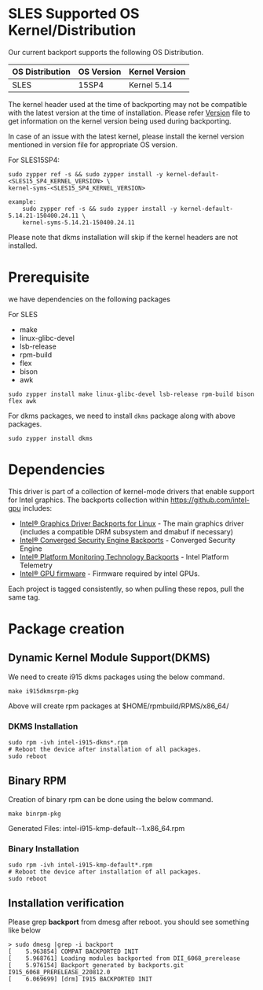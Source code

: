 
# SLES Supported OS Kernel/Distribution
  Our current backport supports the following OS Distribution.

| OS Distribution | OS Version | Kernel Version  |
|---  |---  |---  |
| SLES | 15SP4 | Kernel 5.14 |
  
  The kernel header used at the time of backporting may not be compatible with the latest version at the time of installation.
  Please refer [Version](https://github.com/intel-gpu/intel-gpu-i915-backports/blob/backport/main/versions) file to get information on the kernel version being used during backporting.

  In case of an issue with the latest kernel, please install the kernel version mentioned in version file for appropriate OS version.

For SLES15SP4:
```
sudo zypper ref -s && sudo zypper install -y kernel-default-<SLES15_SP4_KERNEL_VERSION> \
kernel-syms-<SLES15_SP4_KERNEL_VERSION>

example:
	sudo zypper ref -s && sudo zypper install -y kernel-default-5.14.21-150400.24.11 \
	kernel-syms-5.14.21-150400.24.11
```

Please note that dkms installation will skip if the kernel headers are not installed.

# Prerequisite
we have dependencies on the following packages

For SLES
  - make
  - linux-glibc-devel
  - lsb-release
  - rpm-build
  - flex
  - bison
  - awk
```
sudo zypper install make linux-glibc-devel lsb-release rpm-build bison flex awk
```
For dkms packages, we need to install `dkms` package along with above packages.

```
sudo zypper install dkms
```
# Dependencies

This driver is part of a collection of kernel-mode drivers that enable support for Intel graphics. The backports collection within https://github.com/intel-gpu includes:

- [Intel® Graphics Driver Backports for Linux](https://github.com/intel-gpu/intel-gpu-i915-backports) - The main graphics driver (includes a compatible DRM subsystem and dmabuf if necessary)
- [Intel® Converged Security Engine Backports](https://github.com/intel-gpu/intel-gpu-cse-backports) - Converged Security Engine
- [Intel® Platform Monitoring Technology Backports](https://github.com/intel-gpu/intel-gpu-pmt-backports/) - Intel Platform Telemetry
- [Intel® GPU firmware](https://github.com/intel-gpu/intel-gpu-firmware) - Firmware required by intel GPUs.

Each project is tagged consistently, so when pulling these repos, pull the same tag.


# Package creation

## Dynamic Kernel Module Support(DKMS)
We need to create i915 dkms packages using the below command.
```
make i915dkmsrpm-pkg
```
  Above  will create rpm packages at $HOME/rpmbuild/RPMS/x86_64/

### DKMS Installation
 ```
sudo rpm -ivh intel-i915-dkms*.rpm
# Reboot the device after installation of all packages.
sudo reboot
```

## Binary RPM
Creation of binary rpm can be done using the below command.
```
make binrpm-pkg
```
Generated Files:
intel-i915-kmp-default-<version>-1.x86_64.rpm

### Binary Installation
 ```
sudo rpm -ivh intel-i915-kmp-default*.rpm
# Reboot the device after installation of all packages.
sudo reboot
```
## Installation verification

Please grep **backport**  from dmesg after reboot. you should see something like below
```
> sudo dmesg |grep -i backport
[    5.963854] COMPAT BACKPORTED INIT
[    5.968761] Loading modules backported from DII_6068_prerelease
[    5.976154] Backport generated by backports.git I915_6068_PRERELEASE_220812.0
[    6.069699] [drm] I915 BACKPORTED INIT
```


